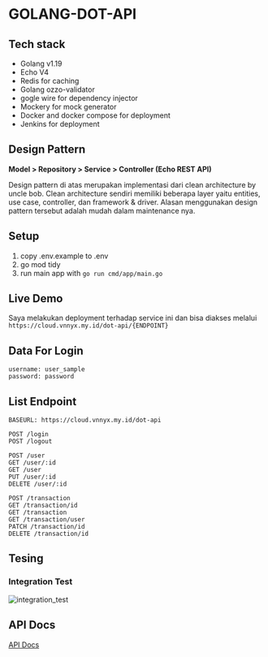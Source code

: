 # GOLANG-DOT-API

## Tech stack

- Golang v1.19
- Echo V4
- Redis for caching
- Golang ozzo-validator
- gogle wire for dependency injector
- Mockery for mock generator
- Docker and docker compose for deployment
- Jenkins for deployment

## Design Pattern

**Model > Repository > Service > Controller (Echo REST API)**

Design pattern di atas merupakan implementasi dari clean architecture by uncle bob. Clean architecture sendiri memiliki beberapa layer yaitu entities, use case, controller, dan framework & driver. Alasan menggunakan design pattern tersebut adalah mudah dalam maintenance nya.

## Setup

1. copy .env.example to .env
2. go mod tidy
3. run main app with `go run cmd/app/main.go`

## Live Demo

Saya melakukan deployment terhadap service ini dan bisa diakses melalui `https://cloud.vnnyx.my.id/dot-api/{ENDPOINT}`

## Data For Login

```
username: user_sample
password: password
```

## List Endpoint

```
BASEURL: https://cloud.vnnyx.my.id/dot-api

POST /login
POST /logout

POST /user
GET /user/:id
GET /user
PUT /user/:id
DELETE /user/:id

POST /transaction
GET /transaction/id
GET /transaction
GET /transaction/user
PATCH /transaction/id
DELETE /transaction/id

```

## Tesing

### Integration Test

![integration_test](https://imgur.com/0EdCmp3.png)

## API Docs
[API Docs](https://documenter.getpostman.com/view/24450154/2s8YzWRfeC)